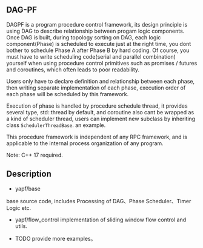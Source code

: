 ## DAG-PF

DAGPF is a program procedure control framework, 
its design principle is using DAG to describe relationship between progam logic components.
Once DAG is built, during topology sorting on DAG, each logic component(Phase) is scheduled to execute 
just at the right time, you dont bother to schedule Phase A after Phase B by hard coding.
Of course, you must have to write scheduling code(serial and parallel combination) yourself
when using procedure control primitives such as promises / futures and coroutines, 
which often leads to poor readability.
    
Users only have to declare definition and relationship between each phase, then writing separate
implementation of each phase, execution order of each phase will be scheduled by this framework. 
    
Execution of phase is handled by procedure schedule thread, it provides several type, 
std::thread by default, and coroutine also cant be wrapped as a kind of scheduler thread, 
users can implement new subclass by inheriting class `SchedulerThreadBase`.
an example. 

This procedure framework is independent of any RPC framework, and is applicable to the internal 
process organization of any program.

Note: C++ 17 required.

## Description 

- yapf/base 
  
base source code, includes Processing of DAG、Phase Scheduler、Timer Logic etc.

- yapf/flow_control
implementation of sliding window flow control and utils.

- TODO
provide more examples。
